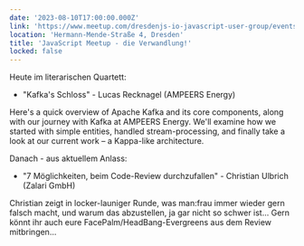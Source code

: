 ```yaml
---
date: '2023-08-10T17:00:00.000Z'
link: 'https://www.meetup.com/dresdenjs-io-javascript-user-group/events/294716677'
location: 'Hermann-Mende-Straße 4, Dresden'
title: 'JavaScript Meetup - die Verwandlung!'
locked: false
---
```

Heute im literarischen Quartett:
* "Kafka's Schloss" - Lucas Recknagel (AMPEERS Energy)

Here's a quick overview of Apache Kafka and its core components, along with our journey with Kafka at AMPEERS Energy. We'll examine how we started with simple entities, handled stream-processing, and finally take a look at our current work – a Kappa-like architecture.

Danach - aus aktuellem Anlass:

* "7 Möglichkeiten, beim Code-Review durchzufallen" - Christian Ulbrich (Zalari GmbH)

Christian zeigt in locker-launiger Runde, was man:frau immer wieder gern falsch macht, und warum das abzustellen, ja gar nicht so schwer ist... Gern könnt ihr auch eure FacePalm/HeadBang-Evergreens aus dem Review mitbringen...
